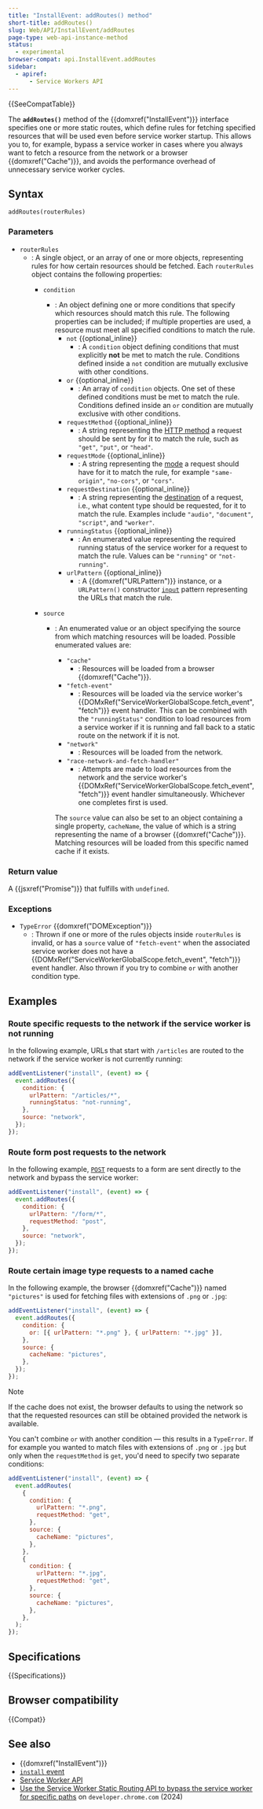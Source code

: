 ```yaml
---
title: "InstallEvent: addRoutes() method"
short-title: addRoutes()
slug: Web/API/InstallEvent/addRoutes
page-type: web-api-instance-method
status:
  - experimental
browser-compat: api.InstallEvent.addRoutes
sidebar:
  - apiref:
      - Service Workers API
---
```


{{SeeCompatTable}}

The **`addRoutes()`** method of the {{domxref("InstallEvent")}} interface specifies one or more static routes, which define rules for fetching specified resources that will be used even before service worker startup. This allows you to, for example, bypass a service worker in cases where you always want to fetch a resource from the network or a browser {{domxref("Cache")}}, and avoids the performance overhead of unnecessary service worker cycles.

## Syntax

```js-nolint
addRoutes(routerRules)
```

### Parameters

- `routerRules`
  - : A single object, or an array of one or more objects, representing rules for how certain resources should be fetched. Each `routerRules` object contains the following properties:
    - `condition`
      - : An object defining one or more conditions that specify which resources should match this rule. The following properties can be included; if multiple properties are used, a resource must meet all specified conditions to match the rule.
        - `not` {{optional_inline}}
          - : A `condition` object defining conditions that must explicitly **not** be met to match the rule. Conditions defined inside a `not` condition are mutually exclusive with other conditions.
        - `or` {{optional_inline}}
          - : An array of `condition` objects. One set of these defined conditions must be met to match the rule. Conditions defined inside an `or` condition are mutually exclusive with other conditions.
        - `requestMethod` {{optional_inline}}
          - : A string representing the [HTTP method](/en-US/docs/Web/HTTP/Reference/Methods) a request should be sent by for it to match the rule, such as `"get"`, `"put"`, or `"head"`.
        - `requestMode` {{optional_inline}}
          - : A string representing the [mode](/en-US/docs/Web/API/Request/mode) a request should have for it to match the rule, for example `"same-origin"`, `"no-cors"`, or `"cors"`.
        - `requestDestination` {{optional_inline}}
          - : A string representing the [destination](/en-US/docs/Web/API/Request/destination) of a request, i.e., what content type should be requested, for it to match the rule. Examples include `"audio"`, `"document"`, `"script"`, and `"worker"`.
        - `runningStatus` {{optional_inline}}
          - : An enumerated value representing the required running status of the service worker for a request to match the rule. Values can be `"running"` or `"not-running"`.
        - `urlPattern` {{optional_inline}}
          - : A {{domxref("URLPattern")}} instance, or a `URLPattern()` constructor [`input`](/en-US/docs/Web/API/URLPattern/URLPattern#input) pattern representing the URLs that match the rule.

    - `source`
      - : An enumerated value or an object specifying the source from which matching resources will be loaded. Possible enumerated values are:
        - `"cache"`
          - : Resources will be loaded from a browser {{domxref("Cache")}}.
        - `"fetch-event"`
          - : Resources will be loaded via the service worker's {{DOMxRef("ServiceWorkerGlobalScope.fetch_event", "fetch")}} event handler. This can be combined with the `"runningStatus"` condition to load resources from a service worker if it is running and fall back to a static route on the network if it is not.
        - `"network"`
          - : Resources will be loaded from the network.
        - `"race-network-and-fetch-handler"`
          - : Attempts are made to load resources from the network and the service worker's {{DOMxRef("ServiceWorkerGlobalScope.fetch_event", "fetch")}} event handler simultaneously. Whichever one completes first is used.

        The `source` value can also be set to an object containing a single property, `cacheName`, the value of which is a string representing the name of a browser {{domxref("Cache")}}. Matching resources will be loaded from this specific named cache if it exists.

### Return value

A {{jsxref("Promise")}} that fulfills with `undefined`.

### Exceptions

- `TypeError` {{domxref("DOMException")}}
  - : Thrown if one or more of the rules objects inside `routerRules` is invalid, or has a `source` value of `"fetch-event"` when the associated service worker does not have a {{DOMxRef("ServiceWorkerGlobalScope.fetch_event", "fetch")}} event handler. Also thrown if you try to combine `or` with another condition type.

## Examples

### Route specific requests to the network if the service worker is not running

In the following example, URLs that start with `/articles` are routed to the network if the service worker is not currently running:

```js
addEventListener("install", (event) => {
  event.addRoutes({
    condition: {
      urlPattern: "/articles/*",
      runningStatus: "not-running",
    },
    source: "network",
  });
});
```

### Route form post requests to the network

In the following example, [`POST`](/en-US/docs/Web/HTTP/Reference/Methods/POST) requests to a form are sent directly to the network and bypass the service worker:

```js
addEventListener("install", (event) => {
  event.addRoutes({
    condition: {
      urlPattern: "/form/*",
      requestMethod: "post",
    },
    source: "network",
  });
});
```

### Route certain image type requests to a named cache

In the following example, the browser {{domxref("Cache")}} named `"pictures"` is used for fetching files with extensions of `.png` or `.jpg`:

```js
addEventListener("install", (event) => {
  event.addRoutes({
    condition: {
      or: [{ urlPattern: "*.png" }, { urlPattern: "*.jpg" }],
    },
    source: {
      cacheName: "pictures",
    },
  });
});
```

> [!NOTE]
> If the cache does not exist, the browser defaults to using the network so that the requested resources can still be obtained provided the network is available.

You can't combine `or` with another condition — this results in a `TypeError`. If for example you wanted to match files with extensions of `.png` or `.jpg` but only when the `requestMethod` is `get`, you'd need to specify two separate conditions:

```js
addEventListener("install", (event) => {
  event.addRoutes(
    {
      condition: {
        urlPattern: "*.png",
        requestMethod: "get",
      },
      source: {
        cacheName: "pictures",
      },
    },
    {
      condition: {
        urlPattern: "*.jpg",
        requestMethod: "get",
      },
      source: {
        cacheName: "pictures",
      },
    },
  );
});
```

## Specifications

{{Specifications}}

## Browser compatibility

{{Compat}}

## See also

- {{domxref("InstallEvent")}}
- [`install` event](/en-US/docs/Web/API/ServiceWorkerGlobalScope/install_event)
- [Service Worker API](/en-US/docs/Web/API/Service_Worker_API)
- [Use the Service Worker Static Routing API to bypass the service worker for specific paths](https://developer.chrome.com/blog/service-worker-static-routing) on `developer.chrome.com` (2024)
